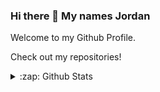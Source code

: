 ### Hi there 👋 My names Jordan
Welcome to my Github Profile.

Check out my repositories!

<details>
  <summary>:zap: Github Stats </summary>
  
  <img align="left" alt="jordanzyx Github Stats" src="https://github-readme-stats-nine-roan.vercel.app/api?username=jordanzyx&show_icons=true&hide_border=true" />
</details>  
<!--
**jordanzyx/jordanzyx** is a ✨ _special_ ✨ repository because its `README.md` (this file) appears on your GitHub profile.

Here are some ideas to get you started:

- 🔭 I’m currently working on ...
- 🌱 I’m currently learning ...
- 👯 I’m looking to collaborate on ...
- 🤔 I’m looking for help with ...
- 💬 Ask me about ...
- 📫 How to reach me: ...
- 😄 Pronouns: ...
- ⚡ Fun fact: ...
-->
